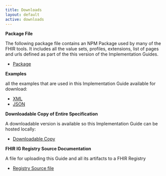 ```yaml
---
title: Downloads
layout: default
active: downloads
---
```


**Package File**

The following package file contains an NPM Package used by many of the FHIR tools.  It includes all the value sets, profiles, extensions, list of pages and urls defined as part of the this version of the Implementation Guides.

- [Package](package.tgz)

**Examples**

all the examples that are used in this Implementation Guide available for download:

- [XML](examples.xml.zip)
- [JSON](examples.json.zip)

**Downloadable Copy of Entire Specification**

A downloadable version is available so this Implementation Guide can be hosted locally:

- [Downloadable Copy](full-ig.zip)

**FHIR IG Registry Source Documentation**

A file for uploading this Guide and all its artifacts to a FHIR Registry

- [Registry Source file](registry.fhir.org.zip)
